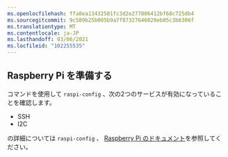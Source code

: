 ```yaml
---
ms.openlocfilehash: ffa0ea13432581fc3d2e277806412bf68c725db4
ms.sourcegitcommit: 9c589b25b005b9a7f87327646020eb85c3b6306f
ms.translationtype: MT
ms.contentlocale: ja-JP
ms.lasthandoff: 03/06/2021
ms.locfileid: "102255535"
---
```

## <a name="prepare-the-raspberry-pi"></a>Raspberry Pi を準備する

コマンドを使用して `raspi-config` 、次の2つのサービスが有効になっていることを確認します。

- SSH
- I2C

の詳細については `raspi-config` 、 [Raspberry Pi のドキュメント](https://www.raspberrypi.org/documentation/configuration/raspi-config.md)を参照してください。
